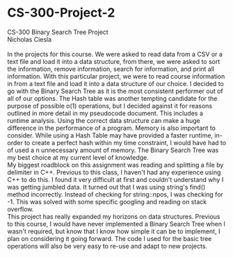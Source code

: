 # CS-300-Project-2
CS-300 Binary Search Tree Project </br>
Nicholas Ciesla
</br>
</br>
In the projects for this course. We were asked to read data from a CSV or a text file and load it into a data structure, from there, we were asked to sort the information, remove information, search for information, and print all information. With this particular project, we were to read course information in from a text file and load it into a data structure of our choice. I decided to go with the Binary Search Tree as it is the most consistent performer out of all of our options. The Hash table was another tempting candidate for the purpose of possible o(1) operations, but I decided against it for reasons outlined in more detail in my pseudocode document. This includes a runtime analysis. Using the correct data structure can make a huge difference in the performance of a program. Memory is also important to consider. While using a Hash Table may have provided a faster runtime, in-order to create a perfect hash within my time constraint, I would have had to of used a n unnecessary amount of memory. The Binary Search Tree was my best choice at my current level of knowledge. 
</br>
My biggest roadblock on this assignment was reading and splitting a file by delimiter in C++. Previous to this class, I haven't had any experience using C++ to do this. I found it very difficult at first and couldn't understand why I was getting jumbled data. It turned out that I was using string's find() method incorrectly. Instead of checking for string::npos, I was checking for -1. This was solved with some specific googling and reading on stack overflow.
</br>
This project has really expanded my horizons on data structures. Previous to this course, I would have never implemented a Binary Search Tree when I wasn't required, but know that I know how simple it can be to implement, I plan on considering it going forward. The code I used for the basic tree operations will also be very easy to re-use and adapt to new projects.
